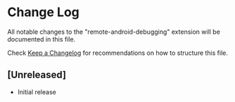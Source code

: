 # Change Log

All notable changes to the "remote-android-debugging" extension will be documented in this file.

Check [Keep a Changelog](http://keepachangelog.com/) for recommendations on how to structure this file.

## [Unreleased]

- Initial release
